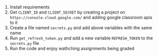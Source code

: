 1. Install requirements
2. Get `CLIENT_ID` and `CLIENT_SECRET` by creating a project on `https://console.cloud.google.com/` and adding google classroom apis to it
3. Create a file named `secrets.py` and add above variables with the same name
4. Run `get_refresh_token.py` and add a new variable `REFRESH_TOKEN` to the `secrets.py` file
5. Run the code and enjoy wathching assignments being graded
